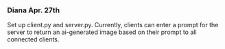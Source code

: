 ### Diana Apr. 27th

Set up client.py and server.py. Currently, clients can enter a prompt for the server to return an ai-generated image based on their prompt to all connected clients. 
